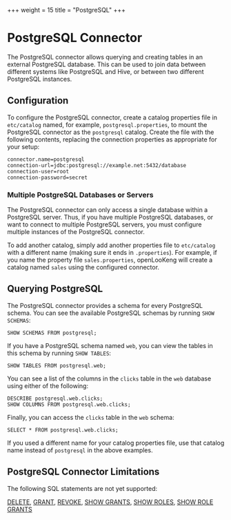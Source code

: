 +++
weight = 15
title = "PostgreSQL"
+++

PostgreSQL Connector
====================

The PostgreSQL connector allows querying and creating tables in an external PostgreSQL database. This can be used to join data between different systems like PostgreSQL and Hive, or between two different
PostgreSQL instances.

Configuration
-------------

To configure the PostgreSQL connector, create a catalog properties file in `etc/catalog` named, for example, `postgresql.properties`, to mount the PostgreSQL connector as the `postgresql` catalog. Create the file with the following contents, replacing the connection properties as appropriate for your setup:

``` properties
connector.name=postgresql
connection-url=jdbc:postgresql://example.net:5432/database
connection-user=root
connection-password=secret
```

### Multiple PostgreSQL Databases or Servers

The PostgreSQL connector can only access a single database within a PostgreSQL server. Thus, if you have multiple PostgreSQL databases, or want to connect to multiple PostgreSQL servers, you must configure
multiple instances of the PostgreSQL connector.

To add another catalog, simply add another properties file to `etc/catalog` with a different name (making sure it ends in `.properties`). For example, if you name the property file `sales.properties`, openLooKeng will create a catalog named `sales` using the configured connector.

Querying PostgreSQL
-------------------

The PostgreSQL connector provides a schema for every PostgreSQL schema. You can see the available PostgreSQL schemas by running `SHOW SCHEMAS`:

    SHOW SCHEMAS FROM postgresql;

If you have a PostgreSQL schema named `web`, you can view the tables in this schema by running `SHOW TABLES`:

    SHOW TABLES FROM postgresql.web;

You can see a list of the columns in the `clicks` table in the `web` database using either of the following:

    DESCRIBE postgresql.web.clicks;
    SHOW COLUMNS FROM postgresql.web.clicks;

Finally, you can access the `clicks` table in the `web` schema:

    SELECT * FROM postgresql.web.clicks;

If you used a different name for your catalog properties file, use that catalog name instead of `postgresql` in the above examples.

PostgreSQL Connector Limitations
--------------------------------

The following SQL statements are not yet supported:

[DELETE](../sql/delete.md), [GRANT](../sql/grant.md), [REVOKE](../sql/revoke.md), [SHOW GRANTS](../sql/show-grants.md), [SHOW ROLES](../sql/show-roles.md), [SHOW ROLE GRANTS](../sql/show-role-grants.md)